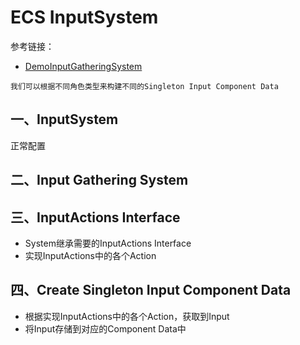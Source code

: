 # ECS InputSystem

参考链接：
* [DemoInputGatheringSystem](https://github.com/Unity-Technologies/EntityComponentSystemSamples/blob/f22bb949b3865c68d5fc588a6e8d032096dc788a/PhysicsSamples/Assets/Common/Scripts/DemoInputGatheringSystem.cs)

`我们可以根据不同角色类型来构建不同的Singleton Input Component Data`

## 一、InputSystem

正常配置

## 二、Input Gathering System

## 三、InputActions Interface

* System继承需要的InputActions Interface
* 实现InputActions中的各个Action

## 四、Create Singleton Input Component Data

* 根据实现InputActions中的各个Action，获取到Input
* 将Input存储到对应的Component Data中